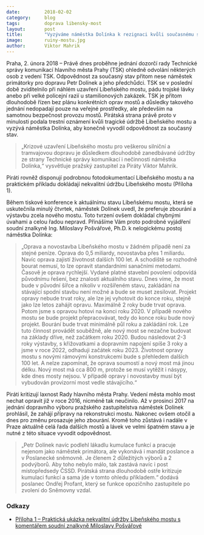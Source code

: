 ```yaml
---
date:         2018-02-02
category:     blog
tags:         doprava libensky-most
layout:       post
title:        "Vyzýváme náměstka Dolínka k rezignaci kvůli současnému stavu pražských mostů" 
image:        ruiny-mostu.jpg
author:       Viktor Mahrik
---
```


Praha, 2. února 2018 – Právě dnes proběhne jednání dozorčí rady Technické správy komunikací hlavního města Prahy (TSK) ohledně odvolání některých osob z vedení TSK. Odpovědnost za současný stav přitom nese náměstek primátorky pro dopravu Petr Dolínek a jeho předchůdci. TSK se v poslední době zviditelnilo při náhlém uzavření Libeňského mostu, pádu trojské lávky anebo při velké policejní razií u stamilionových zakázek. TSK je přitom dlouhodobě řízen bez plánu konkrétních oprav mostů a důsledky takového jednání nedopadají pouze na veřejné prostředky, ale především na samotnou bezpečnost provozu mostů. Pirátská strana právě proto v minulosti podala trestní oznámení kvůli tragické údržbě Libeňského mostu a vyzývá náměstka Dolínka, aby konečně vyvodil odpovědnost za současný stav.

> „Krizové uzavření Libeňského mostu pro veškerou silniční a tramvajovou dopravu je důsledkem dlouhodobě zanedbávané údržby ze strany Technické správy komunikací i nečinnosti náměstka Dolínka,“ vysvětluje pražský zastupitel za Piráty Viktor Mahrik. 

Piráti rovněž disponují podrobnou fotodokumentací Libeňského mostu a na praktickém příkladu dokládají nekvalitní údržbu Libeňského mostu (Příloha 1).

Během tiskové konference k aktuálnímu stavu Libeňskému mostu, která se uskutečnila minulý čtvrtek, náměstek Dolínek uvedl, že preferuje zbourání a výstavbu zcela nového mostu. Toto tvrzení ovšem dokládal chybnými úvahami a celou řadou nepravd. Přinášíme Vám proto podrobné vyjádření soudní znalkyně Ing. Miloslavy Pošvářové, Ph.D. k nelogickému postoj náměstka Dolínka:

> „Oprava a novostavba Libeňského mostu v žádném případě není za stejné peníze. Oprava do 0,5 miliardy, novostavba přes 1 miliardu. Navíc oprava zajistí životnost dalších 100 let. A schodiště se rozhodně bourat nemusí, to lze opravit standardními sanačními metodami. Časově je oprava rychlejší. Vydané platné stavební povolení odpovídá původnímu řešení, bez znalosti aktuálního stavu. Dnes víme, že most bude v původní šířce a nikoliv v rozšířeném stavu, zakládání na stávající spodní stavbu není možné a bude se muset zesilovat. Projekt opravy nebude trvat roky, ale lze jej vyhotovit do konce roku, stejně jako lze letos zahájit opravu. Maximálně 2 roky bude trvat oprava. Potom jsme s opravou hotovi na konci roku 2020. V případě nového mostu se bude projekt přepracovávat, tedy do konce roku bude nový projekt. Bourání bude trvat minimálně půl roku a zakládání rok. Lze tuto činnost provádět souběžně, ale nový most se nezačne budovat na základy dříve, než začátkem roku 2020. Budou následovat 2-3 roky výstavby, s křižovatkami a dopravním napojení spíše 3 roky a jsme v roce 2022, odhaduji začátek roku 2023. Životnost opravy mostu s novými rámovými konstrukcemi bude s přehledem dalších 100 let. A nelze zapomínat, že oprava soumostí a nový most má jinou délku. Nový most má cca 800 m, protože se musí vytěžit i násypy, kde dnes mosty nejsou. V případě opravy i novostavby musí být vybudován provizorní most vedle stávajícího.“

Piráti kritizují laxnost Rady hlavního města Prahy. Vedení města mohlo most nechat opravit již v roce 2016, nicméně tak neučinilo. Až v prosinci 2017 na jednání dopravního výboru pražského zastupitelstva náměstek Dolínek prohlásil, že zahájí přípravy na rekonstrukci mostu. Nakonec ovšem otočil a dnes pro změnu prosazuje jeho zbourání. Kromě toho zůstává i nadále v Praze aktuálně celá řada dalších mostů a lávek ve velmi špatném stavu a je nutné z této situace vyvodit odpovědnost. 

> „Petr Dolínek navíc podlehl lákadlu kumulace funkcí a pracuje nejenom jako náměstek primátora, ale vykonává i mandát poslance a v Poslanecké sněmovně. Je členem 2 důležitých výborů a 2 podvýborů. Aby toho nebylo málo, tak zastává navíc i post místopředsedy ČSSD. Pirátská strana dlouhodobě ostře kritizuje kumulaci funkcí a sama jde v tomto ohledu příkladem.“ dodává poslanec Ondřej Profant, který se funkce opozičního zastupitele po zvolení do Sněmovny vzdal.

### Odkazy

* [Příloha 1 – Praktická ukázka nekvalitní údržby Libeňského mostu s komentářem soudní znalkyně Miloslavy Pošvářové](/assets/pdf/udrzba-libenskeho-mostu.pdf)

